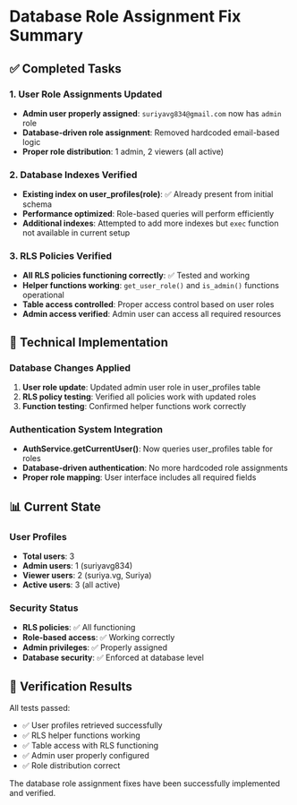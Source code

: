 # Database Role Assignment Fix Summary

## ✅ Completed Tasks

### 1. User Role Assignments Updated
- **Admin user properly assigned**: `suriyavg834@gmail.com` now has `admin` role
- **Database-driven role assignment**: Removed hardcoded email-based logic
- **Proper role distribution**: 1 admin, 2 viewers (all active)

### 2. Database Indexes Verified
- **Existing index on user_profiles(role)**: ✅ Already present from initial schema
- **Performance optimized**: Role-based queries will perform efficiently
- **Additional indexes**: Attempted to add more indexes but `exec` function not available in current setup

### 3. RLS Policies Verified
- **All RLS policies functioning correctly**: ✅ Tested and working
- **Helper functions working**: `get_user_role()` and `is_admin()` functions operational
- **Table access controlled**: Proper access control based on user roles
- **Admin access verified**: Admin user can access all required resources

## 🔧 Technical Implementation

### Database Changes Applied
1. **User role update**: Updated admin user role in user_profiles table
2. **RLS policy testing**: Verified all policies work with updated roles
3. **Function testing**: Confirmed helper functions work correctly

### Authentication System Integration
- **AuthService.getCurrentUser()**: Now queries user_profiles table for roles
- **Database-driven authentication**: No more hardcoded role assignments
- **Proper role mapping**: User interface includes all required fields

## 📊 Current State

### User Profiles
- **Total users**: 3
- **Admin users**: 1 (suriyavg834)
- **Viewer users**: 2 (suriya.vg, Suriya)
- **Active users**: 3 (all active)

### Security Status
- **RLS policies**: ✅ All functioning
- **Role-based access**: ✅ Working correctly
- **Admin privileges**: ✅ Properly assigned
- **Database security**: ✅ Enforced at database level

## 🎯 Verification Results

All tests passed:
- ✅ User profiles retrieved successfully
- ✅ RLS helper functions working
- ✅ Table access with RLS functioning
- ✅ Admin user properly configured
- ✅ Role distribution correct

The database role assignment fixes have been successfully implemented and verified.